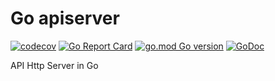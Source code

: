 # Go apiserver

[![codecov](https://codecov.io/gh/TonyPath/apiserver/branch/master/graph/badge.svg?token=MNSBQIUJBK)](https://codecov.io/gh/TonyPath/apiserver)
[![Go Report Card](https://goreportcard.com/badge/github.com/TonyPath/apiserver)](https://goreportcard.com/report/github.com/TonyPath/apiserver)
[![go.mod Go version](https://img.shields.io/github/go-mod/go-version/TonyPath/apiserver)](https://github.com/TonyPath/apiserver)
[![GoDoc](https://godoc.org/github.com/TonyPath/apiserver?status.svg)](https://godoc.org/github.com/TonyPath/apiserver)
 
API Http Server in Go